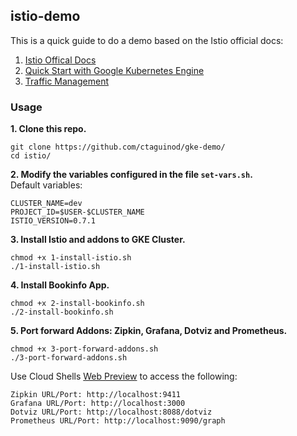 ## istio-demo

This is a quick guide to do a demo based on the Istio official docs:
1. [Istio Offical Docs](https://istio.io/docs/) 
2. [Quick Start with Google Kubernetes Engine](https://istio.io/docs/setup/kubernetes/quick-start-gke-dm.html)
3. [Traffic Management](https://istio.io/docs/tasks/traffic-management/)

### Usage

**1. Clone this repo.**

```
git clone https://github.com/ctaguinod/gke-demo/
cd istio/
```

**2. Modify the variables configured in the file `set-vars.sh`.**  
Default variables: 
```
CLUSTER_NAME=dev
PROJECT_ID=$USER-$CLUSTER_NAME
ISTIO_VERSION=0.7.1
```

**3. Install Istio and addons to GKE Cluster.**  
```
chmod +x 1-install-istio.sh
./1-install-istio.sh
```

**4. Install Bookinfo App.**
```
chmod +x 2-install-bookinfo.sh
./2-install-bookinfo.sh
```

**5. Port forward Addons: Zipkin, Grafana, Dotviz and Prometheus.**  
```
chmod +x 3-port-forward-addons.sh
./3-port-forward-addons.sh
```

Use Cloud Shells [Web Preview](https://cloud.google.com/shell/docs/using-web-preview) to access the following: 

```
Zipkin URL/Port: http://localhost:9411
Grafana URL/Port: http://localhost:3000
Dotviz URL/Port: http://localhost:8088/dotviz
Prometheus URL/Port: http://localhost:9090/graph
```

